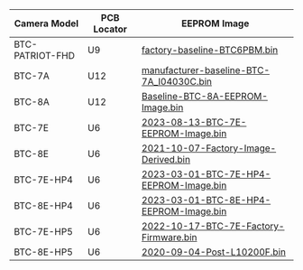 | Camera Model | PCB Locator  | EEPROM Image |
|--------------|--------------|--------------|
| BTC-PATRIOT-FHD | U9 | [factory-baseline-BTC6PBM.bin](https://github.com/robertzak133/unified-btc-reverse/blob/main/targets/btc-patriot-fhd/eeprom-images/2023-12-27-factory-baseline/factory-baseline-BTC6PBM.bin) |
| BTC-7A | U12 | [manufacturer-baseline-BTC-7A_I04030C.bin](https://github.com/robertzak133/unified-btc-reverse/blob/main/targets/btc-7a/eeprom-images/factory-baseline-I04030C/manufacturer-baseline-BTC-7A_I04030C.bin) |
| BTC-8A | U12 | [Baseline-BTC-8A-EEPROM-Image.bin](https://github.com/robertzak133/unified-btc-reverse/blob/main/targets/btc-8a/eeprom-images/factory-baseline/Baseline-BTC-8A-EEPROM-Image.bin) |
| BTC-7E | U6 | [2023-08-13-BTC-7E-EEPROM-Image.bin](https://github.com/robertzak133/unified-btc-reverse/blob/main/targets/btc-7e/eeprom-images/2023-08-13-Synthesized-Baseline/2023-08-13-BTC-7E-EEPROM-Image.bin) |
| BTC-8E | U6 | [2021-10-07-Factory-Image-Derived.bin](https://github.com/robertzak133/unified-btc-reverse/blob/main/targets/btc-8e/eeprom-images/2023-01-03-Factory-Baseline/2021-10-07-Factory-Image-Derived.bin) |
| BTC-7E-HP4 | U6 | [2023-03-01-BTC-7E-HP4-EEPROM-Image.bin](https://github.com/robertzak133/unified-btc-reverse/blob/main/targets/btc-7e-hp4/eeprom-images/2023-03-01-Synthesized-Factory-Baseline/2023-03-01-BTC-7E-HP4-EEPROM-Image.bin) |
| BTC-8E-HP4 | U6 | [2023-03-01-BTC-8E-HP4-EEPROM-Image.bin](https://github.com/robertzak133/unified-btc-reverse/blob/main/targets/btc-8e-hp4/eeprom-images/2023-03-01-Synthesized-Factory-Baseline/2023-03-01-BTC-8E-HP4-EEPROM-Image.bin) |
| BTC-7E-HP5 | U6 | [2022-10-17-BTC-7E-Factory-Firmware.bin](https://github.com/robertzak133/unified-btc-reverse/blob/main/targets/btc-7e-hp5/eeprom-images/2022-10-14-Factory-Firmware-Image/2022-10-17-BTC-7E-Factory-Firmware.bin) |
| BTC-8E-HP5 | U6 | [2020-09-04-Post-L10200F.bin](https://github.com/robertzak133/unified-btc-reverse/blob/main/targets/btc-8e-hp5/eeprom-images/2022-09-04-Factory-Baseline/2020-09-04-Post-L10200F.bin) |
